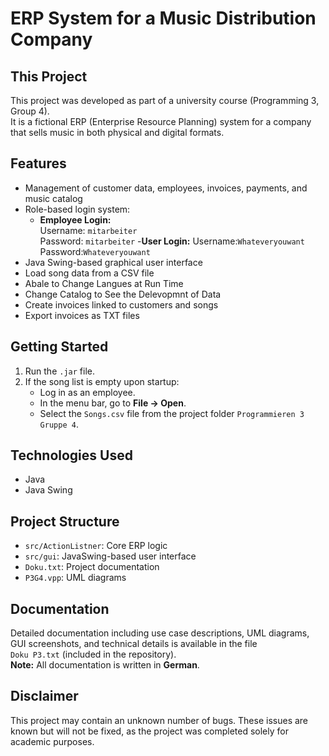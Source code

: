 # ERP System for a Music Distribution Company

## This Project

This project was developed as part of a university course (Programming 3, Group 4).  
It is a fictional ERP (Enterprise Resource Planning) system for a company that sells music in both physical and digital formats.

## Features

- Management of customer data, employees, invoices, payments, and music catalog
- Role-based login system:
  - **Employee Login:**  
    Username: `mitarbeiter`  
    Password: `mitarbeiter`
  -**User Login:**
    Username:`Whateveryouwant`
    Password:`Whateveryouwant`
- Java Swing-based graphical user interface
- Load song data from a CSV file
- Abale to Change Langues at Run Time
- Change Catalog to See the Delevopmnt of Data
- Create invoices linked to customers and songs
- Export invoices as TXT files

## Getting Started

1. Run the `.jar` file.
2. If the song list is empty upon startup:
   - Log in as an employee.
   - In the menu bar, go to **File → Open**.
   - Select the `Songs.csv` file from the project folder `Programmieren 3 Gruppe 4`.

## Technologies Used

- Java
- Java Swing

## Project Structure 

- `src/ActionListner`: Core ERP logic
- `src/gui`: JavaSwing-based user interface
- `Doku.txt`: Project documentation
- `P3G4.vpp`:  UML diagrams

## Documentation

Detailed documentation including use case descriptions, UML diagrams, GUI screenshots, and technical details is available in the file  
`Doku P3.txt` (included in the repository).  
**Note:** All documentation is written in **German**.

## Disclaimer

This project may contain an unknown number of bugs. These issues are known but will not be fixed, as the project was completed solely for academic purposes.
